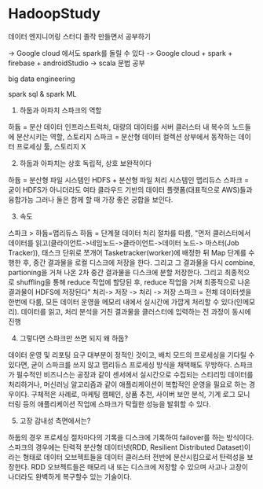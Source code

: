 # HadoopStudy
데이터 엔지니어링 스터디
졸작 만들면서 공부하기

-> Google cloud 에서도 spark를 돌릴 수 있다 
-> Google cloud + spark + firebase + androidStudio
-> scala 문법 공부

big data engineering

spark sql & spark ML 


1. 하둡과 아파치 스파크의 역할

하듑 = 분산 데이터 인프라스트럭처, 대량의 데이터를 서버 클러스터 내 복수의 노드들에 분산시키는 역할, 스토리지
스파크 = 분산형 데이터 컬렉션 상부에서 동작하는 데이터 프로세싱 툴, 스토리지 X


2. 하둡과 아파치는 상호 독립적, 상호 보완적이다

하듑 = 분산형 파일 시스템인 HDFS + 분산형 파일 처리 시스템인 맵리듀스
스파크 =  굳이 HDFS가 아니더라도 여타 클라우드 기반의 데이터 플랫폼(대표적으로 AWS)들과 융합가능
그러나 둘은 함께 할 때 가장 좋은 궁합을 보인다.


3. 속도

스파크 > 하듑=맵리듀스
하듑 = 단계졀 데이터 처리 절차를 따름, 
"먼저 클러스터에서 데이터를 읽고(클라이언트->네임노드->클라이언트->데이터 노드-> 마스터(Job Tracker)), 태스크 단위로 쪼개어 Tasketracker(worker)에 배정한 뒤 Map 단계를 수행한 후, 중간 결과물을 로컬 디스크에 저장을 한다. 그리고 그 결과물을 다시 combine, partioning을 거쳐 나온 2차 중간 결과물을 디스크에 분할 저장한다. 그리고 최종적으로 shuffling을 통해 reduce 작업에 할당된 후, reduce 작업을 거쳐 최종적으로 나온 결과물이 HDFS에 저장된다"
처리-> 저장 -> 처리 -> 저장
스파크 = 전체 데이터셋을 한번에 다룸, 모든 데이터 운영을 메모리 내에서 실시간에 가깝게 처리할 수 있다(인메모리). 데이터를 읽고, 처리 분석을 거친 결과물을 클러스터에 입력하는 전 과정이 동시에 진행


4. 그렇다면 스파크만 쓰면 되지 왜 하둡?

데이터 운영 및 리포팅 요구 대부분이 정적인 것이고, 배치 모드의 프로세싱을 기다릴 수 있다면, 굳이 스파크를 쓰지 않고 맵리듀스 프로세싱 방식을 채택해도 무방하다. 스파크가 필수적인 비즈니스는 공장과 같이 센서에서 실시간으로 수집되는 스티리밍 데이터를 처리하거나, 머신러닝 알고리즘과 같이 애플리케이션이 복합적인 운영을 필요로 하는 경우이다. 구체적은 사례로, 마케팅 캠페인, 상품 추천, 사이버 보안 분석, 기계 로그 모니터링 등의 애플리케이션 작업에 스파크가 탁월한 성능을 발휘할 수 있다.

 

5. 고장 감내성 측면에서는?

하둡의 경우 프로세싱 절차마다의 기록을 디스크에 기록하여 failover를 하는 방식이다. 스파크의 경우에는 탄력적 분산형 데이터넷(RDD, Resilient Distributed Dataset)이라는 형태로 데이터 오브젝트들을 데이터 클러스터 전반에 분산시킴으로서 탄력성을 보장한다. RDD 오브젝트들은 매모리 내 또는 디스크에 저장할 수 있으며 사고나 고장이 나더라도 완벽하게 복구할수 있는 기술이다.

